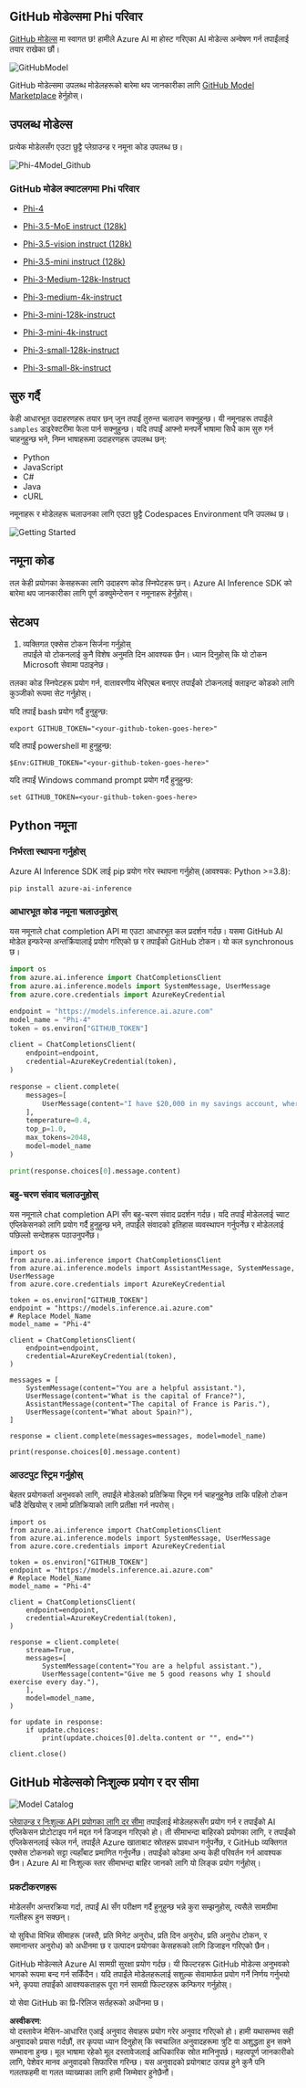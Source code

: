 ## GitHub मोडेल्समा Phi परिवार

[GitHub मोडेल्स](https://github.com/marketplace/models) मा स्वागत छ! हामीले Azure AI मा होस्ट गरिएका AI मोडेल्स अन्वेषण गर्न तपाईंलाई तयार राखेका छौं। 

![GitHubModel](../../../../../translated_images/GitHub_ModelCatalog.4fc858ab26afe64c43f5e423ad0c5c733878bb536fdb027a5bcf1f80c41b0633.ne.png)

GitHub मोडेल्समा उपलब्ध मोडेलहरूको बारेमा थप जानकारीका लागि [GitHub Model Marketplace](https://github.com/marketplace/models) हेर्नुहोस्।

## उपलब्ध मोडेल्स

प्रत्येक मोडेलसँग एउटा छुट्टै प्लेग्राउन्ड र नमूना कोड उपलब्ध छ।

![Phi-4Model_Github](../../../../../translated_images/GitHub_ModelPlay.998e294f6ee69c3ca174c880b32af9feec4221d0d787de899ad9bb2da3b58981.ne.png)

### GitHub मोडेल क्याटलगमा Phi परिवार

- [Phi-4](https://github.com/marketplace/models/azureml/Phi-4)

- [Phi-3.5-MoE instruct (128k)](https://github.com/marketplace/models/azureml/Phi-3-5-MoE-instruct)

- [Phi-3.5-vision instruct (128k)](https://github.com/marketplace/models/azureml/Phi-3-5-vision-instruct)

- [Phi-3.5-mini instruct (128k)](https://github.com/marketplace/models/azureml/Phi-3-5-mini-instruct)

- [Phi-3-Medium-128k-Instruct](https://github.com/marketplace/models/azureml/Phi-3-medium-128k-instruct)

- [Phi-3-medium-4k-instruct](https://github.com/marketplace/models/azureml/Phi-3-medium-4k-instruct)

- [Phi-3-mini-128k-instruct](https://github.com/marketplace/models/azureml/Phi-3-mini-128k-instruct)

- [Phi-3-mini-4k-instruct](https://github.com/marketplace/models/azureml/Phi-3-mini-4k-instruct)

- [Phi-3-small-128k-instruct](https://github.com/marketplace/models/azureml/Phi-3-small-128k-instruct)

- [Phi-3-small-8k-instruct](https://github.com/marketplace/models/azureml/Phi-3-small-8k-instruct)

## सुरु गर्दै

केही आधारभूत उदाहरणहरू तयार छन् जुन तपाईं तुरुन्त चलाउन सक्नुहुन्छ। यी नमूनाहरू तपाईंले `samples` डाइरेक्टरीमा फेला पार्न सक्नुहुन्छ। यदि तपाईं आफ्नो मनपर्ने भाषामा सिधै काम सुरु गर्न चाहनुहुन्छ भने, निम्न भाषाहरूमा उदाहरणहरू उपलब्ध छन्:

- Python  
- JavaScript  
- C#  
- Java  
- cURL  

नमूनाहरू र मोडेलहरू चलाउनका लागि एउटा छुट्टै Codespaces Environment पनि उपलब्ध छ।

![Getting Started](../../../../../translated_images/GitHub_ModelGetStarted.b4b839a081583da39bc976c2f0d8ac4603d3b8c23194b16cc9e0a1014f5611d0.ne.png)

## नमूना कोड

तल केही प्रयोगका केसहरूका लागि उदाहरण कोड स्निपेटहरू छन्। Azure AI Inference SDK को बारेमा थप जानकारीका लागि पूर्ण डक्युमेन्टेसन र नमूनाहरू हेर्नुहोस्।

## सेटअप

1. व्यक्तिगत एक्सेस टोकन सिर्जना गर्नुहोस्  
तपाईंले यो टोकनलाई कुनै विशेष अनुमति दिन आवश्यक छैन। ध्यान दिनुहोस् कि यो टोकन Microsoft सेवामा पठाइनेछ।  

तलका कोड स्निपेटहरू प्रयोग गर्न, वातावरणीय भेरिएबल बनाएर तपाईंको टोकनलाई क्लाइन्ट कोडको लागि कुञ्जीको रूपमा सेट गर्नुहोस्।  

यदि तपाईं bash प्रयोग गर्दै हुनुहुन्छ:  
```
export GITHUB_TOKEN="<your-github-token-goes-here>"
```  
यदि तपाईं powershell मा हुनुहुन्छ:  
```
$Env:GITHUB_TOKEN="<your-github-token-goes-here>"
```  
यदि तपाईं Windows command prompt प्रयोग गर्दै हुनुहुन्छ:  
```
set GITHUB_TOKEN=<your-github-token-goes-here>
```  

## Python नमूना

### निर्भरता स्थापना गर्नुहोस्  
Azure AI Inference SDK लाई pip प्रयोग गरेर स्थापना गर्नुहोस् (आवश्यक: Python >=3.8):  
```
pip install azure-ai-inference
```  

### आधारभूत कोड नमूना चलाउनुहोस्  

यस नमूनाले chat completion API मा एउटा आधारभूत कल प्रदर्शन गर्दछ। यसमा GitHub AI मोडेल इन्फरेन्स अन्तर्क्रियालाई प्रयोग गरिएको छ र तपाईंको GitHub टोकन। यो कल synchronous छ।  

```python
import os
from azure.ai.inference import ChatCompletionsClient
from azure.ai.inference.models import SystemMessage, UserMessage
from azure.core.credentials import AzureKeyCredential

endpoint = "https://models.inference.ai.azure.com"
model_name = "Phi-4"
token = os.environ["GITHUB_TOKEN"]

client = ChatCompletionsClient(
    endpoint=endpoint,
    credential=AzureKeyCredential(token),
)

response = client.complete(
    messages=[
        UserMessage(content="I have $20,000 in my savings account, where I receive a 4% profit per year and payments twice a year. Can you please tell me how long it will take for me to become a millionaire? Also, can you please explain the math step by step as if you were explaining it to an uneducated person?"),
    ],
    temperature=0.4,
    top_p=1.0,
    max_tokens=2048,
    model=model_name
)

print(response.choices[0].message.content)
```  

### बहु-चरण संवाद चलाउनुहोस्  

यस नमूनाले chat completion API सँग बहु-चरण संवाद प्रदर्शन गर्दछ। यदि तपाईं मोडेललाई च्याट एप्लिकेसनको लागि प्रयोग गर्दै हुनुहुन्छ भने, तपाईंले संवादको इतिहास व्यवस्थापन गर्नुपर्नेछ र मोडेललाई पछिल्लो सन्देशहरू पठाउनुपर्नेछ।  

```
import os
from azure.ai.inference import ChatCompletionsClient
from azure.ai.inference.models import AssistantMessage, SystemMessage, UserMessage
from azure.core.credentials import AzureKeyCredential

token = os.environ["GITHUB_TOKEN"]
endpoint = "https://models.inference.ai.azure.com"
# Replace Model_Name
model_name = "Phi-4"

client = ChatCompletionsClient(
    endpoint=endpoint,
    credential=AzureKeyCredential(token),
)

messages = [
    SystemMessage(content="You are a helpful assistant."),
    UserMessage(content="What is the capital of France?"),
    AssistantMessage(content="The capital of France is Paris."),
    UserMessage(content="What about Spain?"),
]

response = client.complete(messages=messages, model=model_name)

print(response.choices[0].message.content)
```  

### आउटपुट स्ट्रिम गर्नुहोस्  

बेहतर प्रयोगकर्ता अनुभवको लागि, तपाईंले मोडेलको प्रतिक्रिया स्ट्रिम गर्न चाहनुहुनेछ ताकि पहिलो टोकन चाँडै देखियोस् र लामो प्रतिक्रियाको लागि प्रतीक्षा गर्न नपरोस्।  

```
import os
from azure.ai.inference import ChatCompletionsClient
from azure.ai.inference.models import SystemMessage, UserMessage
from azure.core.credentials import AzureKeyCredential

token = os.environ["GITHUB_TOKEN"]
endpoint = "https://models.inference.ai.azure.com"
# Replace Model_Name
model_name = "Phi-4"

client = ChatCompletionsClient(
    endpoint=endpoint,
    credential=AzureKeyCredential(token),
)

response = client.complete(
    stream=True,
    messages=[
        SystemMessage(content="You are a helpful assistant."),
        UserMessage(content="Give me 5 good reasons why I should exercise every day."),
    ],
    model=model_name,
)

for update in response:
    if update.choices:
        print(update.choices[0].delta.content or "", end="")

client.close()
```  

## GitHub मोडेल्सको निःशुल्क प्रयोग र दर सीमा

![Model Catalog](../../../../../translated_images/GitHub_Model.0c2abb992151c5407046e2b763af51505ff709f04c0950785e0300fdc8c55a0c.ne.png)

[प्लेग्राउन्ड र निःशुल्क API प्रयोगका लागि दर सीमा](https://docs.github.com/en/github-models/prototyping-with-ai-models#rate-limits) तपाईंलाई मोडेलहरूसँग प्रयोग गर्न र तपाईंको AI एप्लिकेसन प्रोटोटाइप गर्न मद्दत गर्न डिजाइन गरिएको हो। ती सीमाभन्दा बाहिरको प्रयोगका लागि, र तपाईंको एप्लिकेसनलाई स्केल गर्न, तपाईंले Azure खाताबाट स्रोतहरू प्रावधान गर्नुपर्नेछ, र GitHub व्यक्तिगत एक्सेस टोकनको सट्टा त्यहाँबाट प्रमाणित गर्नुपर्नेछ। तपाईंको कोडमा अन्य केही परिवर्तन गर्न आवश्यक छैन। Azure AI मा निःशुल्क स्तर सीमाभन्दा बाहिर जानको लागि यो लिङ्क प्रयोग गर्नुहोस्।  

### प्रकटीकरणहरू  

मोडेलसँग अन्तरक्रिया गर्दा, तपाईं AI सँग परीक्षण गर्दै हुनुहुन्छ भन्ने कुरा सम्झनुहोस्, त्यसैले सामग्रीमा गल्तीहरू हुन सक्छन्।  

यो सुविधा विभिन्न सीमाहरू (जस्तै, प्रति मिनेट अनुरोध, प्रति दिन अनुरोध, प्रति अनुरोध टोकन, र समानान्तर अनुरोध) को अधीनमा छ र उत्पादन प्रयोगका केसहरूको लागि डिजाइन गरिएको छैन।  

GitHub मोडेल्सले Azure AI सामग्री सुरक्षा प्रयोग गर्दछ। यी फिल्टरहरू GitHub मोडेल्स अनुभवको भागको रूपमा बन्द गर्न सकिँदैन। यदि तपाईंले मोडेलहरूलाई सशुल्क सेवामार्फत प्रयोग गर्ने निर्णय गर्नुभयो भने, कृपया तपाईंको आवश्यकताहरू पूरा गर्न सामग्री फिल्टरहरू कन्फिगर गर्नुहोस्।  

यो सेवा GitHub का प्रि-रिलिज सर्तहरूको अधीनमा छ।  

**अस्वीकरण**:  
यो दस्तावेज मेसिन-आधारित एआई अनुवाद सेवाहरू प्रयोग गरेर अनुवाद गरिएको हो। हामी यथासम्भव सही अनुवादको प्रयास गर्दछौं, तर कृपया ध्यान दिनुहोस् कि स्वचालित अनुवादहरूमा त्रुटि वा अशुद्धता हुन सक्ने सम्भावना हुन्छ। मूल भाषामा रहेको मूल दस्तावेजलाई आधिकारिक स्रोत मानिनुपर्छ। महत्वपूर्ण जानकारीको लागि, पेशेवर मानव अनुवादको सिफारिस गरिन्छ। यस अनुवादको प्रयोगबाट उत्पन्न हुने कुनै पनि गलतफहमी वा गलत व्याख्याका लागि हामी जिम्मेवार हुनेछैनौं।